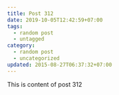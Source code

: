 ```yaml
---
title: Post 312
date: 2019-10-05T12:42:59+07:00
tags:
  - random post
  - untagged
category:
  - random post
  - uncategorized
updated: 2015-08-27T06:37:32+07:00
---
```

This is content of post 312